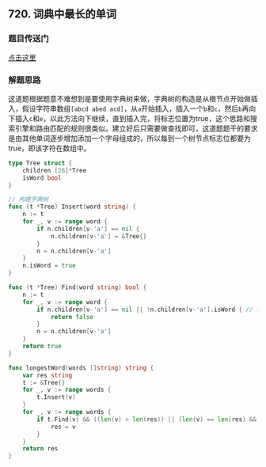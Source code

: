 ## 720. 词典中最长的单词

### 题目传送门

[点击这里](https://leetcode-cn.com/problems/longest-word-in-dictionary/)

### 解题思路

这道题根据题意不难想到是要使用字典树来做，字典树的构造是从根节点开始做插入，假设字符串数组`[abcd abed acd]`，从`a`开始插入，插入一个`b`和`c`，然后`b`再向下插入`c`和`e`，以此方法向下继续，直到插入完，将标志位置为true，这个思路和搜索引擎和路由匹配的规则很类似。建立好后只需要做查找即可，这道题题干的要求是由其他单词逐步增加添加一个字母组成的，所以每到一个树节点标志位都要为true，即该字符在数组中。

```go
type Tree struct {
    children [26]*Tree
    isWord bool
}

// 构建字典树
func (t *Tree) Insert(word string) {
    n := t
    for _, v := range word {
        if n.children[v-'a'] == nil {
            n.children[v-'a'] = &Tree{}
        }
        n = n.children[v-'a']
    }
    n.isWord = true 
}

func (t *Tree) Find(word string) bool {
    n := t
    for _, v := range word {
        if n.children[v-'a'] == nil || !n.children[v-'a'].isWord { // 要逐步添加一个单词，所以每一个isWord都应该是true
            return false
        }
        n = n.children[v-'a']
    }
    return true
}

func longestWord(words []string) string {
    var res string
    t := &Tree{}
    for _, v := range words {
        t.Insert(v)
    }
    for _, v := range words {
        if t.Find(v) && ((len(v) > len(res)) || (len(v) == len(res) && v < res)) {
            res = v
        }
    }
    return res
}

```